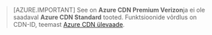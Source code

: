 > [AZURE.IMPORTANT] See on **Azure CDN Premium Verizon**ja ei ole saadaval **Azure CDN Standard** tooted.  Funktsioonide võrdlus on CDN-ID, teemast [Azure CDN ülevaade](cdn-overview.md#azure-cdn-features). 